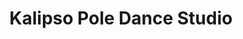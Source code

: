 ---
title: "Kalipso Pole Dance Studio"
description: "Студія танців на пілонів у Києві - це місце, де ви можете навчитися танцювати на пілоні, відчути свою красу та сили, і покращити свою фізичну форму. Наші кваліфіковані і досвідчені тренери з радістю допоможуть вам досягти ваших цілей та зробити перші кроки на шляху до нових досягнень."
image: "/about/image.png"
# Address information for Google Map
address: {
  place: "Kalipso Pole Dance Studio",
  country: "Україна",
  city: "Київ",
  street: "Попудренко 52б",
  district: "м.Черниговская",
  lat: 50.459689,
  lng: 30.634076,
}
# List of phones
phones: ["+38 (066) 39-79-488", "+38 (066) 39-79-487", "+38 (066) 39-79-489"]
# List of social links
socials: [
    {
      type: "instagram",
      title: "Instagram",
      href: "https://instagram.com",
    },
    {
      type: "telegram",
      title: "Telegram",
      href: "tel://instagram1.com",
    },
    {
      type: "viber",
      title: "Viber",
      href: "viber://instagram2.com",
    },
    {
      type: "tiktok",
      title: "TikTok",
      href: "viber://instagram3.com",
    },
  ]
# Opening hours
openingHours: [
  {
    "@type": "OpeningHoursSpecification",
    dayOfWeek: [
      "Monday",
      "Tuesday",
      "Wednesday",
      "Thursday",
      "Friday",
      "Saturday",
      "Sunday",
    ],
    opens: "09:00",
    closes: "21:00"
  }
]
---